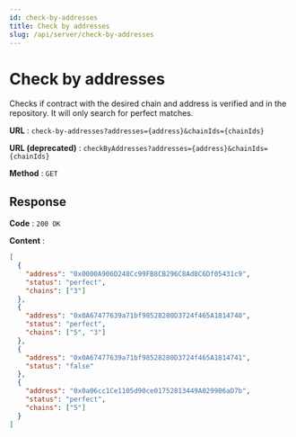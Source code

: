 ```yaml
---
id: check-by-addresses
title: Check by addresses
slug: /api/server/check-by-addresses
---
```


# Check by addresses

Checks if contract with the desired chain and address is verified and in the repository. It will only search for perfect matches.

**URL** : `check-by-addresses?addresses={address}&chainIds={chainIds}`

**URL (deprecated)** : `checkByAddresses?addresses={address}&chainIds={chainIds}`

**Method** : `GET`

## Response

**Code** : `200 OK`

**Content** :

```json
[
  {
    "address": "0x0000A906D248Cc99FB8CB296C8Ad8C6Df05431c9",
    "status": "perfect",
    "chains": ["3"]
  },
  {
    "address": "0x0A67477639a71bf98528280D3724f465A1814740",
    "status": "perfect",
    "chains": ["5", "3"]
  },
  {
    "address": "0x0A67477639a71bf98528280D3724f465A1814741",
    "status": "false"
  },
  {
    "address": "0x0a06cc1Ce1105d90ce01752813449A029906aD7b",
    "status": "perfect",
    "chains": ["5"]
  }
]
```
